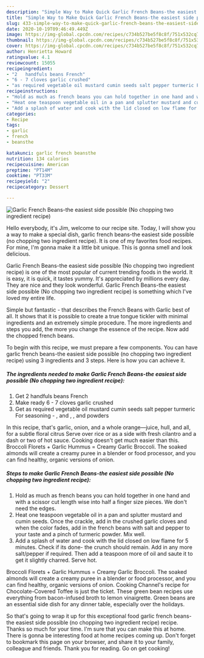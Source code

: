 ```yaml
---
description: "Simple Way to Make Quick Garlic French Beans-the easiest side possible (No chopping two ingredient recipe)"
title: "Simple Way to Make Quick Garlic French Beans-the easiest side possible (No chopping two ingredient recipe)"
slug: 433-simple-way-to-make-quick-garlic-french-beans-the-easiest-side-possible-no-chopping-two-ingredient-recipe
date: 2020-10-19T09:46:49.449Z
image: https://img-global.cpcdn.com/recipes/c734b527be5f8c8f/751x532cq70/garlic-french-beans-the-easiest-side-possible-no-chopping-two-ingredient-recipe-recipe-main-photo.jpg
thumbnail: https://img-global.cpcdn.com/recipes/c734b527be5f8c8f/751x532cq70/garlic-french-beans-the-easiest-side-possible-no-chopping-two-ingredient-recipe-recipe-main-photo.jpg
cover: https://img-global.cpcdn.com/recipes/c734b527be5f8c8f/751x532cq70/garlic-french-beans-the-easiest-side-possible-no-chopping-two-ingredient-recipe-recipe-main-photo.jpg
author: Henrietta Howard
ratingvalue: 4.1
reviewcount: 15055
recipeingredient:
- "2   handfuls beans French"
- "6 - 7 cloves garlic crushed"
- "as required vegetable oil mustard cumin seeds salt pepper turmeric For seasoning    and     and  powders"
recipeinstructions:
- "Hold as much as french beans you can hold together in one hand and with a scissor cut length wise into half a finger size pieces. We don&#39;t need the edges."
- "Heat one teaspoon vegetable oil in a pan and splutter mustard and cumin seeds. Once the crackle, add in the crushed garlic cloves and when the color fades, add in the french beans with salt and pepper to your taste and a pinch of turmeric powder. Mix well."
- "Add a splash of water and cook with the lid closed on low flame for 5 minutes. Check if its done- the crunch should remain. Add in any more salt/pepper if required. Then add a teaspoon more of oil and saute it to get it slightly charred. Serve hot."
categories:
- Recipe
tags:
- garlic
- french
- beansthe

katakunci: garlic french beansthe 
nutrition: 134 calories
recipecuisine: American
preptime: "PT14M"
cooktime: "PT33M"
recipeyield: "2"
recipecategory: Dessert

---
```



![Garlic French Beans-the easiest side possible (No chopping two ingredient recipe)](https://img-global.cpcdn.com/recipes/c734b527be5f8c8f/751x532cq70/garlic-french-beans-the-easiest-side-possible-no-chopping-two-ingredient-recipe-recipe-main-photo.jpg)

Hello everybody, it's Jim, welcome to our recipe site. Today, I will show you a way to make a special dish, garlic french beans-the easiest side possible (no chopping two ingredient recipe). It is one of my favorites food recipes. For mine, I'm gonna make it a little bit unique. This is gonna smell and look delicious.

Garlic French Beans-the easiest side possible (No chopping two ingredient recipe) is one of the most popular of current trending foods in the world. It is easy, it is quick, it tastes yummy. It's appreciated by millions every day. They are nice and they look wonderful. Garlic French Beans-the easiest side possible (No chopping two ingredient recipe) is something which I've loved my entire life.

Simple but fantastic - that describes the French Beans with Garlic best of all. It shows that it is possible to create a true tongue tickler with minimal ingredients and an extremely simple procedure. The more ingredients and steps you add, the more you change the essence of the recipe. Now add the chopped french beans.


To begin with this recipe, we must prepare a few components. You can have garlic french beans-the easiest side possible (no chopping two ingredient recipe) using 3 ingredients and 3 steps. Here is how you can achieve it.

<!--inarticleads1-->

##### The ingredients needed to make Garlic French Beans-the easiest side possible (No chopping two ingredient recipe):

1. Get 2   handfuls beans French
1. Make ready 6 - 7 cloves garlic crushed
1. Get as required vegetable oil mustard cumin seeds salt pepper turmeric For seasoning - ,  and  ,  , and  powders


In this recipe, that&#39;s garlic, onion, and a whole orange—juice, hull, and all, for a subtle floral citrus Serve over rice or as a side with fresh cilantro and a dash or two of hot sauce. Cooking doesn&#39;t get much easier than this. Broccoli Florets + Garlic Hummus = Creamy Garlic Broccoli. The soaked almonds will create a creamy puree in a blender or food processor, and you can find healthy, organic versions of onion. 

<!--inarticleads2-->

##### Steps to make Garlic French Beans-the easiest side possible (No chopping two ingredient recipe):

1. Hold as much as french beans you can hold together in one hand and with a scissor cut length wise into half a finger size pieces. We don&#39;t need the edges.
1. Heat one teaspoon vegetable oil in a pan and splutter mustard and cumin seeds. Once the crackle, add in the crushed garlic cloves and when the color fades, add in the french beans with salt and pepper to your taste and a pinch of turmeric powder. Mix well.
1. Add a splash of water and cook with the lid closed on low flame for 5 minutes. Check if its done- the crunch should remain. Add in any more salt/pepper if required. Then add a teaspoon more of oil and saute it to get it slightly charred. Serve hot.


Broccoli Florets + Garlic Hummus = Creamy Garlic Broccoli. The soaked almonds will create a creamy puree in a blender or food processor, and you can find healthy, organic versions of onion. Cooking Channel&#39;s recipe for Chocolate-Covered Toffee is just the ticket. These green bean recipes use everything from bacon-infused broth to lemon vinaigrette. Green beans are an essential side dish for any dinner table, especially over the holidays. 

So that's going to wrap it up for this exceptional food garlic french beans-the easiest side possible (no chopping two ingredient recipe) recipe. Thanks so much for your time. I'm sure that you can make this at home. There is gonna be interesting food at home recipes coming up. Don't forget to bookmark this page on your browser, and share it to your family, colleague and friends. Thank you for reading. Go on get cooking!
